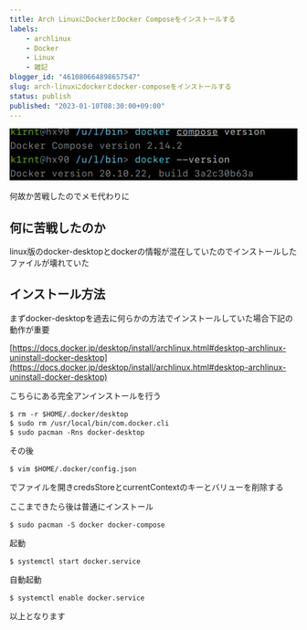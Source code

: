 ```yaml
---
title: Arch LinuxにDockerとDocker Composeをインストールする
labels:
    - archlinux
    - Docker
    - Linux
    - 雑記
blogger_id: "461080664898657547"
slug: arch-linuxにdockerとdocker-composeをインストールする
status: publish
published: "2023-01-10T08:30:00+09:00"
---
```

[![](images/5e969ec228d1.jpg)](https://blogger.googleusercontent.com/img/a/AVvXsEgr655lNcyk7ZDTydorIr_WZo2htMEP2_3k3R2YNchWW4oyUbei1pYvU_r1fwOthrkpj_8H0PjRQ-KDpUrP1dpcenKrQtGcSUtlz5cnrwRvaZhpNweSshZrULXsuEC5GPU4CRPnrRirh8Hc9q1NUBhCGR3OvVjgEU3xL04RNshMYpoDo9ughmPEo-NQ)

何故か苦戦したのでメモ代わりに

## 何に苦戦したのか

linux版のdocker-desktopとdockerの情報が混在していたのでインストールしたファイルが壊れていた

## インストール方法

まずdocker-desktopを過去に何らかの方法でインストールしていた場合下記の動作が重要

[https://docs.docker.jp/desktop/install/archlinux.html#desktop-archlinux-uninstall-docker-desktop](https://docs.docker.jp/desktop/install/archlinux.html#desktop-archlinux-uninstall-docker-desktop)

こちらにある完全アンインストールを行う

```
$ rm -r $HOME/.docker/desktop
$ sudo rm /usr/local/bin/com.docker.cli
$ sudo pacman -Rns docker-desktop
```

その後

```
$ vim $HOME/.docker/config.json
```

でファイルを開きcredsStoreとcurrentContextのキーとバリューを削除する

ここまできたら後は普通にインストール

```
$ sudo pacman -S docker docker-compose
```

起動

```
$ systemctl start docker.service
```

自動起動

```
$ systemctl enable docker.service
```

以上となります